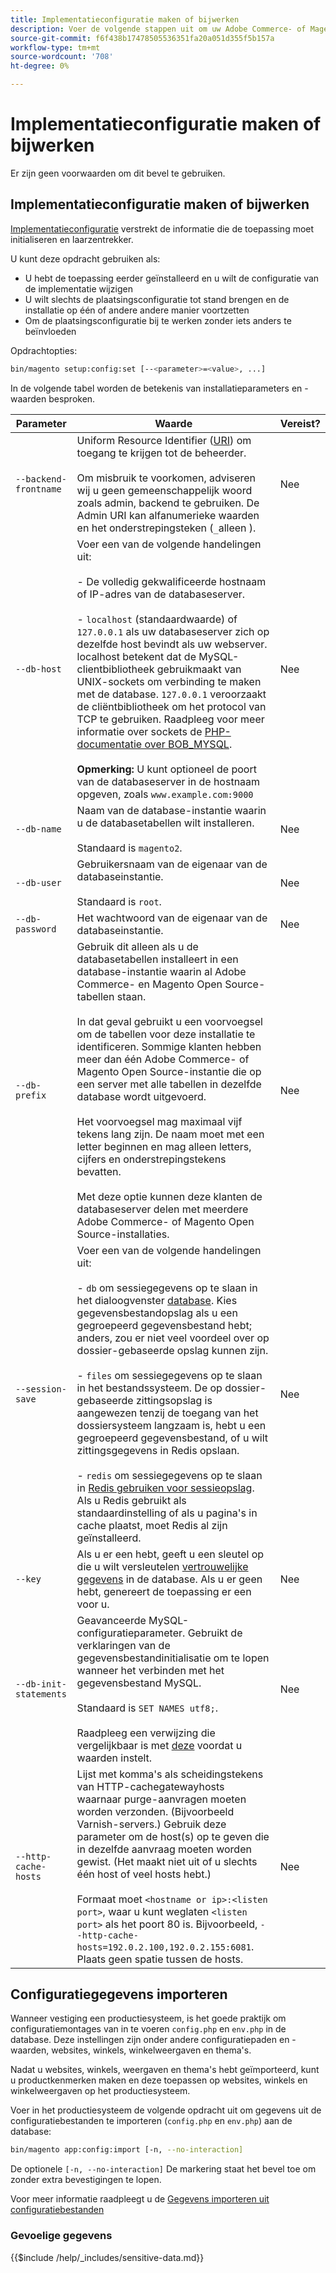 ```yaml
---
title: Implementatieconfiguratie maken of bijwerken
description: Voer de volgende stappen uit om uw Adobe Commerce- of Magento Open Source-implementatieconfiguratie te beheren.
source-git-commit: f6f438b17478505536351fa20a051d355f5b157a
workflow-type: tm+mt
source-wordcount: '708'
ht-degree: 0%

---
```



# Implementatieconfiguratie maken of bijwerken

Er zijn geen voorwaarden om dit bevel te gebruiken.

## Implementatieconfiguratie maken of bijwerken

[Implementatieconfiguratie](../../configuration/reference/deployment-files.md) verstrekt de informatie die de toepassing moet initialiseren en laarzentrekker.

U kunt deze opdracht gebruiken als:

* U hebt de toepassing eerder geïnstalleerd en u wilt de configuratie van de implementatie wijzigen
* U wilt slechts de plaatsingsconfiguratie tot stand brengen en de installatie op één of andere andere manier voortzetten
* Om de plaatsingsconfiguratie bij te werken zonder iets anders te beïnvloeden

Opdrachtopties:

```bash
bin/magento setup:config:set [--<parameter>=<value>, ...]
```

In de volgende tabel worden de betekenis van installatieparameters en -waarden besproken.

| Parameter | Waarde | Vereist? |
|--- |--- |--- |
| `--backend-frontname` | Uniform Resource Identifier ([URI](https://www.w3.org/Protocols/rfc2616/rfc2616-sec3.html#sec3.2)) om toegang te krijgen tot de beheerder.<br><br>Om misbruik te voorkomen, adviseren wij u geen gemeenschappelijk woord zoals admin, backend te gebruiken. De Admin URI kan alfanumerieke waarden en het onderstrepingsteken (`_`alleen ). | Nee |
| `--db-host` | Voer een van de volgende handelingen uit:<br><br>- De volledig gekwalificeerde hostnaam of IP-adres van de databaseserver.<br><br>- `localhost` (standaardwaarde) of `127.0.0.1` als uw databaseserver zich op dezelfde host bevindt als uw webserver. localhost betekent dat de MySQL-clientbibliotheek gebruikmaakt van UNIX-sockets om verbinding te maken met de database. `127.0.0.1` veroorzaakt de cliëntbibliotheek om het protocol van TCP te gebruiken. Raadpleeg voor meer informatie over sockets de [PHP-documentatie over BOB_MYSQL](https://www.php.net/manual/en/ref.pdo-mysql.php).<br><br>**Opmerking:** U kunt optioneel de poort van de databaseserver in de hostnaam opgeven, zoals `www.example.com:9000` | Nee |
| `--db-name` | Naam van de database-instantie waarin u de databasetabellen wilt installeren.<br><br>Standaard is `magento2`. | Nee |
| `--db-user` | Gebruikersnaam van de eigenaar van de databaseinstantie.<br><br>Standaard is `root`. | Nee |
| `--db-password` | Het wachtwoord van de eigenaar van de databaseinstantie. | Nee |
| `--db-prefix` | Gebruik dit alleen als u de databasetabellen installeert in een database-instantie waarin al Adobe Commerce- en Magento Open Source-tabellen staan.<br><br>In dat geval gebruikt u een voorvoegsel om de tabellen voor deze installatie te identificeren. Sommige klanten hebben meer dan één Adobe Commerce- of Magento Open Source-instantie die op een server met alle tabellen in dezelfde database wordt uitgevoerd.<br><br>Het voorvoegsel mag maximaal vijf tekens lang zijn. De naam moet met een letter beginnen en mag alleen letters, cijfers en onderstrepingstekens bevatten.<br><br>Met deze optie kunnen deze klanten de databaseserver delen met meerdere Adobe Commerce- of Magento Open Source-installaties. | Nee |
| `--session-save` | Voer een van de volgende handelingen uit:<br><br>- `db` om sessiegegevens op te slaan in het dialoogvenster [database](https://developer.adobe.com/commerce/php/development/cache/partial/database-caching/). Kies gegevensbestandopslag als u een gegroepeerd gegevensbestand hebt; anders, zou er niet veel voordeel over op dossier-gebaseerde opslag kunnen zijn.<br><br>- `files` om sessiegegevens op te slaan in het bestandssysteem. De op dossier-gebaseerde zittingsopslag is aangewezen tenzij de toegang van het dossiersysteem langzaam is, hebt u een gegroepeerd gegevensbestand, of u wilt zittingsgegevens in Redis opslaan.<br><br>- `redis` om sessiegegevens op te slaan in [Redis gebruiken voor sessieopslag](../../configuration/cache/config-redis.md). Als u Redis gebruikt als standaardinstelling of als u pagina&#39;s in cache plaatst, moet Redis al zijn geïnstalleerd. | Nee |
| `--key` | Als u er een hebt, geeft u een sleutel op die u wilt versleutelen [vertrouwelijke gegevens](#sensitive-data) in de database. Als u er geen hebt, genereert de toepassing er een voor u. | Nee |
| `--db-init-statements` | Geavanceerde MySQL-configuratieparameter. Gebruikt de verklaringen van de gegevensbestandinitialisatie om te lopen wanneer het verbinden met het gegevensbestand MySQL.<br><br>Standaard is `SET NAMES utf8;`.<br><br>Raadpleeg een verwijzing die vergelijkbaar is met [deze](https://dev.mysql.com/doc/refman/5.6/en/server-options.html) voordat u waarden instelt. | Nee |
| `--http-cache-hosts` | Lijst met komma&#39;s als scheidingstekens van HTTP-cachegatewayhosts waarnaar purge-aanvragen moeten worden verzonden. (Bijvoorbeeld Varnish-servers.) Gebruik deze parameter om de host(s) op te geven die in dezelfde aanvraag moeten worden gewist. (Het maakt niet uit of u slechts één host of veel hosts hebt.)<br><br>Formaat moet `<hostname or ip>:<listen port>`, waar u kunt weglaten `<listen port>` als het poort 80 is. Bijvoorbeeld, `--http-cache-hosts=192.0.2.100,192.0.2.155:6081`. Plaats geen spatie tussen de hosts. | Nee |

## Configuratiegegevens importeren

Wanneer vestiging een productiesysteem, is het goede praktijk om configuratiemontages van in te voeren `config.php` en `env.php` in de database.
Deze instellingen zijn onder andere configuratiepaden en -waarden, websites, winkels, winkelweergaven en thema&#39;s.

Nadat u websites, winkels, weergaven en thema&#39;s hebt geïmporteerd, kunt u productkenmerken maken en deze toepassen op websites, winkels en winkelweergaven op het productiesysteem.

Voer in het productiesysteem de volgende opdracht uit om gegevens uit de configuratiebestanden te importeren (`config.php` en `env.php`) aan de database:

```bash
bin/magento app:config:import [-n, --no-interaction]
```

De optionele `[-n, --no-interaction]` De markering staat het bevel toe om zonder extra bevestigingen te lopen.

Voor meer informatie raadpleegt u de [Gegevens importeren uit configuratiebestanden](../../configuration/cli/import-configuration.md)

### Gevoelige gegevens

{{$include /help/_includes/sensitive-data.md}}
